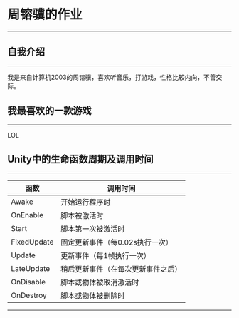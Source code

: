 # 周镕骥的作业
---
## 自我介绍
---
我是来自计算机2003的周镕骥，喜欢听音乐，打游戏，性格比较内向，不善交际。
## 我最喜欢的一款游戏
---
LOL
## Unity中的生命函数周期及调用时间
---
函数|调用时间
------|------
Awake|开始运行程序时
OnEnable|脚本被激活时
Start|脚本第一次被激活时
FixedUpdate|固定更新事件（每0.02s执行一次）
Update|更新事件（每1帧执行一次）
LateUpdate|稍后更新事件（在每次更新事件之后）
OnDisable|脚本或物体被取消激活时
OnDestroy|脚本或物体被删除时
---

